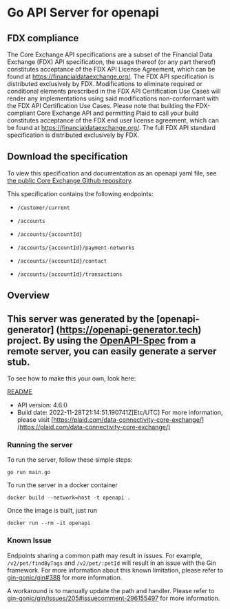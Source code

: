 # Go API Server for openapi

## FDX compliance

The Core Exchange API specifications are a subset of the Financial Data Exchange (FDX) API specification, the usage thereof (or any part thereof) constitutes acceptance of the FDX API
License Agreement, which can be found at https://financialdataexchange.org/. The FDX API specification is distributed exclusively by FDX. Modifications to eliminate required or
conditional elements prescribed in the FDX API Certification Use Cases will render any implementations using said modifications non-conformant with the FDX API Certification Use Cases.
Please note that building the FDX-compliant Core Exchange API and permitting Plaid to call your build constitutes acceptance of
the FDX end user license agreement, which can be found at https://financialdataexchange.org/.
The full FDX API standard specification is distributed exclusively by FDX.

## Download the specification

To view this specification and documentation as an openapi yaml file, see [the public Core Exchange Github repository](https://github.com/plaid/core-exchange/blob/main/dist/versions).

This specification contains the following endpoints:

  - `/customer/current`

  - `/accounts`

  - `/accounts/{accountId}`

  - `/accounts/{accountId}/payment-networks`

  - `/accounts/{accountId}/contact`

  - `/accounts/{accountId}/transactions`


## Overview
This server was generated by the [openapi-generator]
(https://openapi-generator.tech) project.
By using the [OpenAPI-Spec](https://github.com/OAI/OpenAPI-Specification) from a remote server, you can easily generate a server stub.
-

To see how to make this your own, look here:

[README](https://openapi-generator.tech)

- API version: 4.6.0
- Build date: 2022-11-28T21:14:51.190741Z[Etc/UTC]
For more information, please visit [https://plaid.com/data-connectivity-core-exchange/](https://plaid.com/data-connectivity-core-exchange/)

### Running the server

To run the server, follow these simple steps:

```
go run main.go
```

To run the server in a docker container
```
docker build --network=host -t openapi .
```

Once the image is built, just run
```
docker run --rm -it openapi
```

### Known Issue

Endpoints sharing a common path may result in issues. For example, `/v2/pet/findByTags` and `/v2/pet/:petId` will result in an issue with the Gin framework. For more information about this known limitation, please refer to [gin-gonic/gin#388](https://github.com/gin-gonic/gin/issues/388) for more information.

A workaround is to manually update the path and handler. Please refer to [gin-gonic/gin/issues/205#issuecomment-296155497](https://github.com/gin-gonic/gin/issues/205#issuecomment-296155497) for more information.

